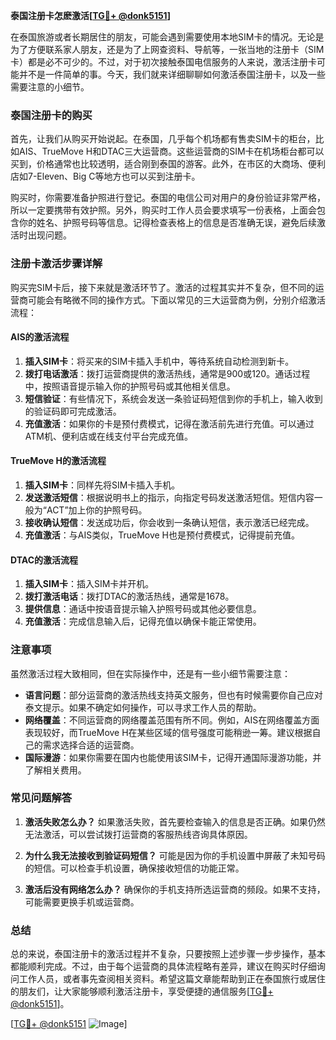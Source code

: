 **泰国注册卡怎麽激活[[TG💪+ @donk5151](https://t.me/s/donk5151)]**

在泰国旅游或者长期居住的朋友，可能会遇到需要使用本地SIM卡的情况。无论是为了方便联系家人朋友，还是为了上网查资料、导航等，一张当地的注册卡（SIM卡）都是必不可少的。不过，对于初次接触泰国电信服务的人来说，激活注册卡可能并不是一件简单的事。今天，我们就来详细聊聊如何激活泰国注册卡，以及一些需要注意的小细节。

### 泰国注册卡的购买

首先，让我们从购买开始说起。在泰国，几乎每个机场都有售卖SIM卡的柜台，比如AIS、TrueMove H和DTAC三大运营商。这些运营商的SIM卡在机场柜台都可以买到，价格通常也比较透明，适合刚到泰国的游客。此外，在市区的大商场、便利店如7-Eleven、Big C等地方也可以买到注册卡。

购买时，你需要准备护照进行登记。泰国的电信公司对用户的身份验证非常严格，所以一定要携带有效护照。另外，购买时工作人员会要求填写一份表格，上面会包含你的姓名、护照号码等信息。记得检查表格上的信息是否准确无误，避免后续激活时出现问题。

### 注册卡激活步骤详解

购买完SIM卡后，接下来就是激活环节了。激活的过程其实并不复杂，但不同的运营商可能会有略微不同的操作方式。下面以常见的三大运营商为例，分别介绍激活流程：

#### AIS的激活流程

1. **插入SIM卡**：将买来的SIM卡插入手机中，等待系统自动检测到新卡。
2. **拨打电话激活**：拨打运营商提供的激活热线，通常是900或120。通话过程中，按照语音提示输入你的护照号码或其他相关信息。
3. **短信验证**：有些情况下，系统会发送一条验证码短信到你的手机上，输入收到的验证码即可完成激活。
4. **充值激活**：如果你的卡是预付费模式，记得在激活前先进行充值。可以通过ATM机、便利店或在线支付平台完成充值。

#### TrueMove H的激活流程

1. **插入SIM卡**：同样先将SIM卡插入手机。
2. **发送激活短信**：根据说明书上的指示，向指定号码发送激活短信。短信内容一般为“ACT”加上你的护照号码。
3. **接收确认短信**：发送成功后，你会收到一条确认短信，表示激活已经完成。
4. **充值激活**：与AIS类似，TrueMove H也是预付费模式，记得提前充值。

#### DTAC的激活流程

1. **插入SIM卡**：插入SIM卡并开机。
2. **拨打激活电话**：拨打DTAC的激活热线，通常是1678。
3. **提供信息**：通话中按语音提示输入护照号码或其他必要信息。
4. **充值激活**：完成信息输入后，记得充值以确保卡能正常使用。

### 注意事项

虽然激活过程大致相同，但在实际操作中，还是有一些小细节需要注意：

- **语言问题**：部分运营商的激活热线支持英文服务，但也有时候需要你自己应对泰文提示。如果不确定如何操作，可以寻求工作人员的帮助。
- **网络覆盖**：不同运营商的网络覆盖范围有所不同。例如，AIS在网络覆盖方面表现较好，而TrueMove H在某些区域的信号强度可能稍逊一筹。建议根据自己的需求选择合适的运营商。
- **国际漫游**：如果你需要在国内也能使用该SIM卡，记得开通国际漫游功能，并了解相关费用。

### 常见问题解答

1. **激活失败怎么办？**
   如果激活失败，首先要检查输入的信息是否正确。如果仍然无法激活，可以尝试拨打运营商的客服热线咨询具体原因。

2. **为什么我无法接收到验证码短信？**
   可能是因为你的手机设置中屏蔽了未知号码的短信。可以检查手机设置，确保接收短信的功能正常。

3. **激活后没有网络怎么办？**
   确保你的手机支持所选运营商的频段。如果不支持，可能需要更换手机或运营商。

### 总结

总的来说，泰国注册卡的激活过程并不复杂，只要按照上述步骤一步步操作，基本都能顺利完成。不过，由于每个运营商的具体流程略有差异，建议在购买时仔细询问工作人员，或者事先查阅相关资料。希望这篇文章能帮助到正在泰国旅行或居住的朋友们，让大家能够顺利激活注册卡，享受便捷的通信服务[[TG💪+ @donk5151](https://t.me/s/donk5151)]。

[[TG💪+ @donk5151](https://t.me/s/donk5151) ![Image](https://i.postimg.cc/rwNCRYN7/Snipaste-2025-04-30-17-27-05.png)]